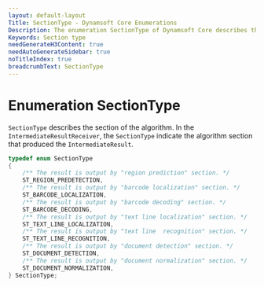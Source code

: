 ```yaml
---
layout: default-layout
Title: SectionType - Dynamsoft Core Enumerations
Description: The enumeration SectionType of Dynamsoft Core describes the section of the algorithm.
Keywords: Section type
needGenerateH3Content: true
needAutoGenerateSidebar: true
noTitleIndex: true
breadcrumbText: SectionType
---
```


# Enumeration SectionType

`SectionType` describes the section of the algorithm. In the `IntermediateResultReceiver`, the `SectionType` indicate the algorithm section that produced the `IntermediateResult`.

```cpp
typedef enum SectionType
{
    /** The result is output by "region prediction" section. */
    ST_REGION_PREDETECTION,
    /** The result is output by "barcode localization" section. */
    ST_BARCODE_LOCALIZATION,
    /** The result is output by "barcode decoding" section. */
    ST_BARCODE_DECODING,
    /** The result is output by "text line localization" section. */
    ST_TEXT_LINE_LOCALIZATION,
    /** The result is output by "text line  recognition" section. */
    ST_TEXT_LINE_RECOGNITION,
    /** The result is output by "document detection" section. */
    ST_DOCUMENT_DETECTION,
    /** The result is output by "document normalization" section. */
    ST_DOCUMENT_NORMALIZATION,
} SectionType;
```
